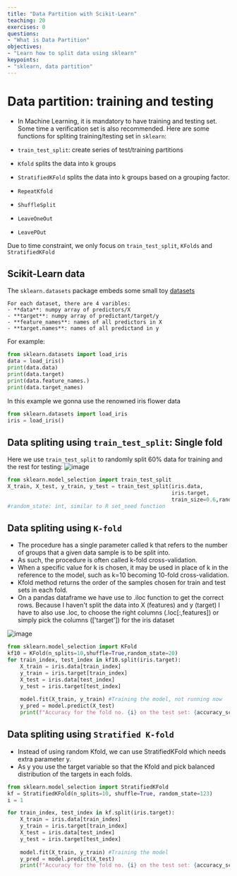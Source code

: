 ```yaml
---
title: "Data Partition with Scikit-Learn"
teaching: 20
exercises: 0
questions:
- "What is Data Partition"
objectives:
- "Learn how to split data using sklearn"
keypoints:
- "sklearn, data partition"
---
```


# Data partition: training and testing
- In Machine Learning, it is mandatory to have training and testing set. Some time a verification set is also recommended.
Here are some functions for spliting training/testing set in `sklearn`:

- `train_test_split`: create series of test/training partitions
- `Kfold` splits the data into k groups
- `StratifiedKFold` splits the data into k groups based on a grouping factor.
- `RepeatKfold`
- `ShuffleSplit`
- `LeaveOneOut`
- `LeavePOut`

Due to time constraint, we only focus on `train_test_split`, `KFolds` and `StratifiedKFold` 
## Scikit-Learn data
The `sklearn.datasets` package embeds some small toy [datasets](https://scikit-learn.org/stable/datasets.html)
```
For each dataset, there are 4 varibles:
- **data**: numpy array of predictors/X
- **target**: numpy array of predictant/target/y
- **feature_names**: names of all predictors in X
- **target.names**: names of all predictand in y
```
For example:
```python
from sklearn.datasets import load_iris
data = load_iris()
print(data.data)
print(data.target)
print(data.feature_names.)
print(data.target_names)
```

In this example we gonna use the renowned iris flower data
```python
from sklearn.datasets import load_iris
iris = load_iris()
```

## Data spliting using `train_test_split`: **Single fold**
Here we use `train_test_split` to randomly split 60% data for training and the rest for testing:
![image](https://user-images.githubusercontent.com/43855029/114209883-22b81700-992d-11eb-83a4-c4ab1538a1e5.png)

```python
from sklearn.model_selection import train_test_split
X_train, X_test, y_train, y_test = train_test_split(iris.data,
                                                    iris.target,
                                                    train_size=0.6,random_state=123)
#random_state: int, similar to R set_seed function
```

## Data spliting using `K-fold`
- The procedure has a single parameter called k that refers to the number of groups that a given data sample is to be split into. 
- As such, the procedure is often called k-fold cross-validation. 
- When a specific value for k is chosen, it may be used in place of k in the reference to the model, such as k=10 becoming 10-fold cross-validation.
- Kfold method returns the order of the samples chosen for train and test sets in each fold. 
- On a pandas dataframe we have use to .iloc function to get the correct rows. Because I haven't split the data into X (features) and y (target) I have to also use .loc, to choose the right columns (.loc[:,features]) or simply pick the columns (['target']) for the iris dataset

![image](https://user-images.githubusercontent.com/43855029/114211785-103edd00-992f-11eb-89d0-bbd7bd0c0178.png)
```python
from sklearn.model_selection import KFold
kf10 = KFold(n_splits=10,shuffle=True,random_state=20)
for train_index, test_index in kf10.split(iris.target):
    X_train = iris.data[train_index]
    y_train = iris.target[train_index]
    X_test = iris.data[test_index]
    y_test = iris.target[test_index]
    
    model.fit(X_train, y_train) #Training the model, not running now
    y_pred = model.predict(X_test)
    print(f"Accuracy for the fold no. {i} on the test set: {accuracy_score(y_test, y_pred)}")
```

## Data spliting using `Stratified K-fold`
- Instead of using random Kfold, we can use StratifiedKFold which needs extra parameter y. 
- As y you use the target variable so that the Kfold and pick balanced distribution of the targets in each folds.

```python
from sklearn.model_selection import StratifiedKFold
kf = StratifiedKFold(n_splits=10, shuffle=True, random_state=123)
i = 1

for train_index, test_index in kf.split(iris.target):
    X_train = iris.data[train_index]
    y_train = iris.target[train_index]
    X_test = iris.data[test_index]
    y_test = iris.target[test_index]
    
    model.fit(X_train, y_train) #Training the model
    y_pred = model.predict(X_test)
    print(f"Accuracy for the fold no. {i} on the test set: {accuracy_score(y_test, y_pred)}")    
```
